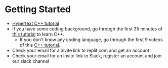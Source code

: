 # Getting Started
- [Hypertext C++ tutorial](https://www.programiz.com/c-programming#tutorial)
- If you have some coding background, go through the first 35 minutes of [this tutorial](https://youtu.be/Rub-JsjMhWY) to learn C++.
  - If you don't know any coding language, go through the first 9 videos of this [C++ tutorial](https://youtu.be/NGSBPcDuB5k).
- Check your email for a invite link to replit.com and get an account
- Check your email for an invite link to Slack, register an account and join our slack channel
